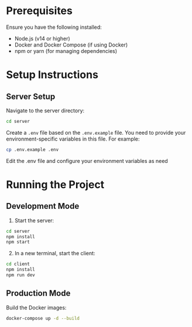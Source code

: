 # Prerequisites
Ensure you have the following installed:

- Node.js (v14 or higher)
- Docker and Docker Compose (if using Docker)
- npm or yarn (for managing dependencies)

# Setup Instructions

## Server Setup
Navigate to the server directory:

```sh
cd server
```

Create a `.env` file based on the `.env.example` file. You need to provide your environment-specific variables in this file. For example:
```sh
cp .env.example .env
```
Edit the .env file and configure your environment variables as need

# Running the Project
## Development Mode
1. Start the server:

```sh
cd server
npm install
npm start
```

2. In a new terminal, start the client:

```sh
cd client
npm install
npm run dev
```

## Production Mode
Build the Docker images:

```sh
docker-compose up -d --build
```